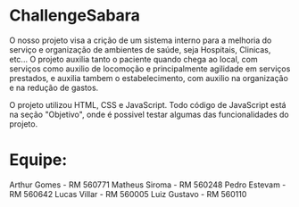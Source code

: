 # ChallengeSabara

O nosso projeto visa a crição de um sistema interno para a melhoria do serviço e organização de ambientes de saúde, seja Hospitais, Clinicas, etc...
O projeto auxilia tanto o paciente quando chega ao local, com serviços como auxilio de locomoção e principalmente agilidade em serviços prestados, e auxilia tambem o estabelecimento, com auxilio na organização e na redução de gastos.

O projeto utilizou HTML, CSS e JavaScript.
Todo código de JavaScript está na seção "Objetivo", onde é possivel testar algumas das funcionalidades do projeto.

# Equipe:
Arthur Gomes - RM 560771
Matheus Siroma - RM 560248 
Pedro Estevam - RM 560642
Lucas Villar - RM 560005
Luiz Gustavo - RM 560110
